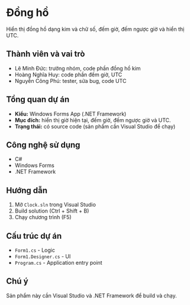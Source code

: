 # Đồng hồ

Hiển thị đồng hồ dạng kim và chữ số, đếm giờ, đếm ngược giờ và hiển thị UTC.

## Thành viên và vai trò
- Lê Minh Đức: trưởng nhóm, code phần đồng hồ kim
- Hoàng Nghĩa Huy: code phần đếm giờ, UTC
- Nguyễn Công Phú: tester, sửa bug, code UTC

## Tổng quan dự án
- **Kiểu:** Windows Forms App (.NET Framework)
- **Mục đích:** hiển thị giờ hiện tại, đếm giờ, đếm ngược giờ và UTC.
- **Trạng thái:** có source code (sản phẩm cần Visual Studio để chạy)

## Công nghệ sử dụng
- C#
- Windows Forms
- .NET Framework

## Hướng dẫn
1. Mở `Clock.sln` trong Visual Studio
2. Build solution (Ctrl + Shift + B)
3. Chạy chương trình (F5)

## Cấu trúc dự án
- `Form1.cs` - Logic
- `Form1.Designer.cs` - UI
- `Program.cs` - Application entry point

## Chú ý
Sản phẩm này cần Visual Studio và .NET Framework để build và chạy.
